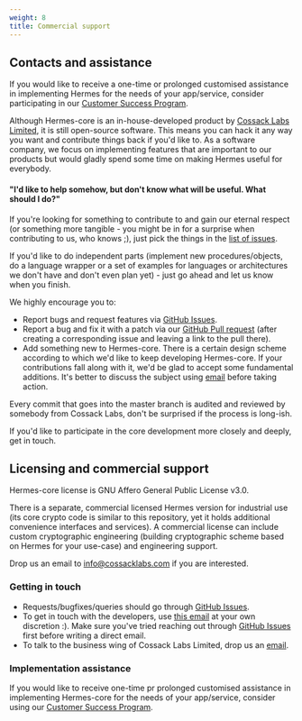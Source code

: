 ```yaml
---
weight: 8
title: Commercial support
---
```



## Contacts and assistance

If you would like to receive a one-time or prolonged customised assistance in implementing Hermes for the needs of your app/service, consider participating in our [Customer Success Program](https://www.cossacklabs.com/services/customer-success-program/).

Although Hermes-core is an in-house-developed product by [Cossack Labs Limited](https://www.cossacklabs.com/), it is still open-source software. This means you can hack it any way you want and contribute things back if you'd like to. As a software company, we focus on implementing features that are important to our products but would gladly spend some time on making Hermes useful for everybody.

#### "I'd like to help somehow, but don't know what will be useful. What should I do?"

If you're looking for something to contribute to and gain our eternal respect (or something more tangible - you might be in for a surprise when contributing to us, who knows ;), just pick the things in the [list of issues](https://github.com/cossacklabs/hermes-core/issues).

If you'd like to do independent parts (implement new procedures/objects, do a language wrapper or a set of examples for languages or architectures we don't have and don't even plan yet) - just go ahead and let us know when you finish.

We highly encourage you to:

* Report bugs and request features via [GitHub Issues](https://github.com/cossacklabs/hermes-core/issues).
* Report a bug and fix it with a patch via our [GitHub Pull request](https://github.com/cossacklabs/hermes-core/pulls) (after creating a corresponding issue and leaving a link to the pull there).
* Add something new to Hermes-core. There is a certain design scheme according to which we'd like to keep developing Hermes-core. If your contributions fall along with it, we'd be glad to accept some fundamental additions. It's better to discuss the subject using [email](mailto:dev@cossacklabs.com) before taking action.

Every commit that goes into the master branch is audited and reviewed by somebody from Cossack Labs, don't be surprised if the process is long-ish.

If you'd like to participate in the core development more closely and deeply, get in touch.

## Licensing and commercial support

Hermes-core license is GNU Affero General Public License v3.0.

There is a separate, commercial licensed Hermes version for industrial use (its core crypto code is similar to this repository, yet it holds additional convenience interfaces and services). A commercial license can include custom cryptographic engineering (building cryptographic scheme based on Hermes for your use-case) and engineering support.

Drop us an email to [info@cossacklabs.com](mailto:info@cossacklabs.com) if you are interested.

### Getting in touch

* Requests/bugfixes/queries should go through [GitHub Issues](https://github.com/cossacklabs/hermes-core/issues).
* To get in touch with the developers, use [this email](mailto:dev@cossacklabs.com) at your own discretion :). Make sure you've tried reaching out through [GitHub Issues](https://github.com/cossacklabs/hermes-core/issues) first before writing a direct email.
* To talk to the business wing of Cossack Labs Limited, drop us an [email](mailto:info@cossacklabs.com).

### Implementation assistance

If you would like to receive one-time pr prolonged customised assistance in implementing Hermes-core for the needs of your app/service, consider using our [Customer Success Program](https://www.cossacklabs.com/services/customer-success-program/).


